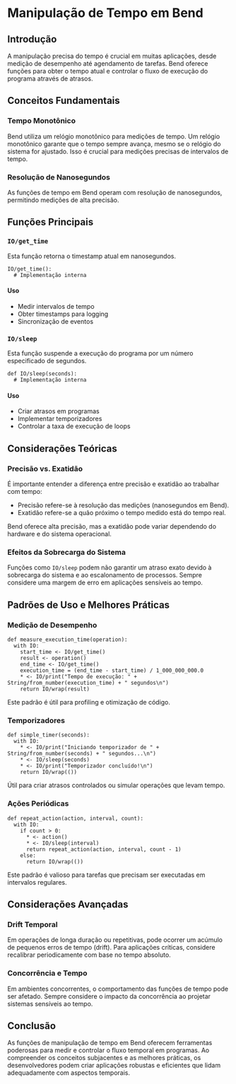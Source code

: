 # Manipulação de Tempo em Bend

## Introdução

A manipulação precisa do tempo é crucial em muitas aplicações, desde medição de desempenho até agendamento de tarefas. Bend oferece funções para obter o tempo atual e controlar o fluxo de execução do programa através de atrasos.

## Conceitos Fundamentais

### Tempo Monotônico

Bend utiliza um relógio monotônico para medições de tempo. Um relógio monotônico garante que o tempo sempre avança, mesmo se o relógio do sistema for ajustado. Isso é crucial para medições precisas de intervalos de tempo.

### Resolução de Nanosegundos

As funções de tempo em Bend operam com resolução de nanosegundos, permitindo medições de alta precisão.

## Funções Principais

### `IO/get_time`

Esta função retorna o timestamp atual em nanosegundos.

```bend
IO/get_time(): 
  # Implementação interna
```

#### Uso

- Medir intervalos de tempo
- Obter timestamps para logging
- Sincronização de eventos

### `IO/sleep`

Esta função suspende a execução do programa por um número especificado de segundos.

```bend
def IO/sleep(seconds):
  # Implementação interna
```

#### Uso

- Criar atrasos em programas
- Implementar temporizadores
- Controlar a taxa de execução de loops

## Considerações Teóricas

### Precisão vs. Exatidão

É importante entender a diferença entre precisão e exatidão ao trabalhar com tempo:

- Precisão refere-se à resolução das medições (nanosegundos em Bend).
- Exatidão refere-se a quão próximo o tempo medido está do tempo real.

Bend oferece alta precisão, mas a exatidão pode variar dependendo do hardware e do sistema operacional.

### Efeitos da Sobrecarga do Sistema

Funções como `IO/sleep` podem não garantir um atraso exato devido à sobrecarga do sistema e ao escalonamento de processos. Sempre considere uma margem de erro em aplicações sensíveis ao tempo.

## Padrões de Uso e Melhores Práticas

### Medição de Desempenho

```bend
def measure_execution_time(operation):
  with IO:
    start_time <- IO/get_time()
    result <- operation()
    end_time <- IO/get_time()
    execution_time = (end_time - start_time) / 1_000_000_000.0
    * <- IO/print("Tempo de execução: " + String/from_number(execution_time) + " segundos\n")
    return IO/wrap(result)
```

Este padrão é útil para profiling e otimização de código.

### Temporizadores

```bend
def simple_timer(seconds):
  with IO:
    * <- IO/print("Iniciando temporizador de " + String/from_number(seconds) + " segundos...\n")
    * <- IO/sleep(seconds)
    * <- IO/print("Temporizador concluído!\n")
    return IO/wrap(())
```

Útil para criar atrasos controlados ou simular operações que levam tempo.

### Ações Periódicas

```bend
def repeat_action(action, interval, count):
  with IO:
    if count > 0:
      * <- action()
      * <- IO/sleep(interval)
      return repeat_action(action, interval, count - 1)
    else:
      return IO/wrap(())
```

Este padrão é valioso para tarefas que precisam ser executadas em intervalos regulares.

## Considerações Avançadas

### Drift Temporal

Em operações de longa duração ou repetitivas, pode ocorrer um acúmulo de pequenos erros de tempo (drift). Para aplicações críticas, considere recalibrar periodicamente com base no tempo absoluto.

### Concorrência e Tempo

Em ambientes concorrentes, o comportamento das funções de tempo pode ser afetado. Sempre considere o impacto da concorrência ao projetar sistemas sensíveis ao tempo.

## Conclusão

As funções de manipulação de tempo em Bend oferecem ferramentas poderosas para medir e controlar o fluxo temporal em programas. Ao compreender os conceitos subjacentes e as melhores práticas, os desenvolvedores podem criar aplicações robustas e eficientes que lidam adequadamente com aspectos temporais.
